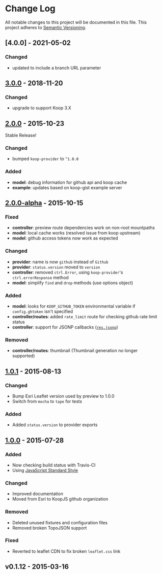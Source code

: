 # Change Log
All notable changes to this project will be documented in this file.
This project adheres to [Semantic Versioning](http://semver.org/).

## [4.0.0] - 2021-05-02
### Changed
* updated to include a branch URL parameter

## [3.0.0] - 2018-11-20
### Changed
* upgrade to support Koop 3.X

## [2.0.0] - 2015-10-23

Stable Release!

### Changed
* bumped `koop-provider` to `^1.0.0`

### Added
* **model**: debug information for github api and koop cache
* **example**: updates based on koop-gist example server

## [2.0.0-alpha] - 2015-10-15

### Fixed
* **controller**: preview route dependencies work on non-root mountpaths
* **model**: local cache works (resolved issue from koop upstream)
* **model**: github access tokens now work as expected

### Changed
* **provider**: name is now `github` instead of `Github`
* **provider**: `status.version` moved to `version`
* **controller**: removed `ctrl.Error`, using `koop-provider`'s `ctrl.errorResponse` method
* **model**: simplify `find` and `drop` methods (use options object)

### Added
* **model**: looks for `KOOP_GITHUB_TOKEN` environmental variable if `config.ghtoken` isn't specified
* **controller/routes**: added `rate_limit` route for checking github rate limit status
* **controller**: support for JSONP callbacks ([`res.jsonp`](http://expressjs.com/api.html#res.jsonp))

### Removed
* **controller/routes**: thumbnail (Thumbnail generation no longer supported)

## [1.0.1] - 2015-08-13

### Changed
* Bump Esri Leaflet version used by preview to 1.0.0
* Switch from `mocha` to `tape` for tests

### Added
* Added `status.version` to provider exports

## [1.0.0] - 2015-07-28

### Added
* Now checking build status with Travis-CI
* Using [JavaScript Standard Style](https://github.com/feross/standard)

### Changed
* Improved documentation
* Moved from Esri to KoopJS github organization

### Removed
* Deleted unused fixtures and configuration files
* Removed broken TopoJSON support

### Fixed
* Reverted to leaflet CDN to fix broken `leaflet.css` link

## v0.1.12 - 2015-03-16

[3.0.0]: https://github.com/koopjs/koop-github/compare/v2.0.0...v3.0.0
[2.0.0]: https://github.com/koopjs/koop-github/compare/v2.0.0-alpha...v2.0.0
[2.0.0-alpha]: https://github.com/koopjs/koop-github/compare/v1.0.1...v2.0.0-alpha
[1.0.1]: https://github.com/koopjs/koop-github/compare/v1.0.0...v1.0.1
[1.0.0]: https://github.com/koopjs/koop-github/compare/v0.1.12...v1.0.0
